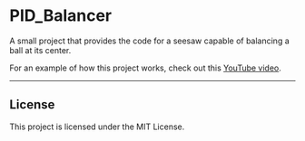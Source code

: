 # PID_Balancer

A small project that provides the code for a seesaw capable of balancing a ball at its center. 

For an example of how this project works, check out this [YouTube video](https://www.youtube.com/watch?v=rVNB0sQd4Lg).

---

## License

This project is licensed under the MIT License.
